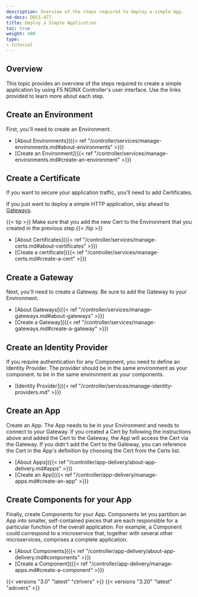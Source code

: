 ```yaml
---
description: Overview of the steps required to deploy a simple App.
nd-docs: DOCS-477
title: Deploy a Simple Application
toc: true
weight: 400
type:
- tutorial
---
```


## Overview

This topic provides an overview of the steps required to create a simple application by using F5 NGINX Controller's user interface. Use the links provided to learn more about each step.

## Create an Environment

First, you'll need to create an Environment.

- [About Environments]({{< ref "/controller/services/manage-environments.md#about-environments" >}})
- [Create an Environment]({{< ref "/controller/services/manage-environments.md#create-an-environment" >}})

## Create a Certificate

If you want to secure your application traffic, you'll need to add Certificates.

If you just want to deploy a simple HTTP application, skip ahead to [Gateways](#create-a-gateway).

{{< tip >}} Make sure that you add the new Cert to the Environment that you created in the previous step.{{< /tip >}}

- [About Certificates]({{< ref "/controller/services/manage-certs.md#about-certificates" >}})
- [Create a certificate]({{< ref "/controller/services/manage-certs.md#create-a-cert" >}})

## Create a Gateway

Next, you'll need to create a Gateway. Be sure to add the Gateway to your Environment.

- [About Gateways]({{< ref "/controller/services/manage-gateways.md#about-gateways" >}})
- [Create a Gateway]({{< ref "/controller/services/manage-gateways.md#create-a-gateway" >}})

## Create an Identity Provider

If you require authentication for any Component, you need to define an Identity Provider. The provider should be in the same environment as your component.
to be in the same environment as your components.

- [Identity Provider]({{< ref "/controller/services/manage-identity-providers.md" >}})

## Create an App

Create an App. The App needs to be in your Environment and needs to connect to your Gateway. If you created a Cert by following the instructions above and added the Cert to the Gateway, the App will access the Cert via the Gateway. If you didn't add the Cert to the Gateway, you can reference the Cert in the App's definition by choosing the Cert from the Certs list.

- [About Apps]({{< ref "/controller/app-delivery/about-app-delivery.md#apps" >}})
- [Create an App]({{< ref "/controller/app-delivery/manage-apps.md#create-an-app" >}})

## Create Components for your App

Finally, create Components for your App. Components let you partition an App into smaller, self-contained pieces that are each responsible for a particular function of the overall application. For example, a Component could correspond to a microservice that, together with several other microservices, comprises a complete application.

- [About Components]({{< ref "/controller/app-delivery/about-app-delivery.md#components" >}})
- [Create a Component]({{< ref "/controller/app-delivery/manage-apps.md#create-a-component" >}})

{{< versions "3.0" "latest" "ctrlvers" >}}
{{< versions "3.20" "latest" "adcvers" >}}
